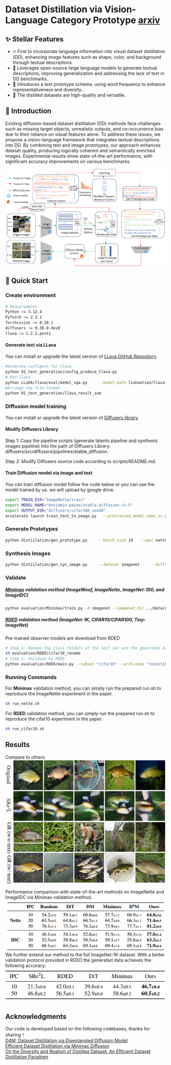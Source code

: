 # Dataset Distillation via Vision-Language Category Prototype [arxiv](http://arxiv.org/abs/2506.23580)

## ✨ Stellar Features
- 🔥 First to incorporate language information into visual dataset distillation (DD), enhancing image features such as shape, color, and background through textual descriptions
- 🧠 Leverages open-source large language models to generate textual descriptions, improving generalization and addressing the lack of text in DD benchmarks.
- 📝 Introduces a text prototype scheme, using word frequency to enhance representativeness and diversity..
- 🎯 The distilled datasets are high-quality and versatile.

## 📖 Introduction
Existing diffusion-based dataset distillation (DD) methods face challenges such as missing target objects, unrealistic outputs, and co-occurrence bias due to their reliance on visual features alone. To address these issues, we propose a vision-language framework that integrates textual descriptions into DD.
By combining text and image prototypes, our approach enhances dataset quality, producing logically coherent and semantically enriched images. Experimental results show state-of-the-art performance, with significant accuracy improvements on various benchmarks.

![Overview of D⁴M](figure/overview.png)

## 🚀 Quick Start

### Create environment
```sh
# Requirements
Python >= 3.12.4
PyTorch >= 2.3.1
Torchvision >= 0.18.1
diffusers >= 0.30.0.dev0
llava >= 1.2.2.post1
```
#### Generate text via LLava
You can install or upgrade the latest version of [LLava GitHub Repository](https://github.com/LLava).
```sh
#Generate configure for llava
python 01_text_generation/config_produce_llava.py
# Run llava
python LLaVA/llava/eval/model_vqa.py     --model-path liuhaotian/llava-v1.5-7b     --question-file     output.json      --image-folder    ImageNette/train     --answers-file   answer-file-our.jsonl
#Arrange the file format
python 01_text_generation/llava_result_sum
```
### Diffusion model training
You can install or upgrade the latest version of [Diffusers library](https://github.com/huggingface/diffusers/tree/main).

#### Modify Diffusers Library


Step 1: Copy the pipeline scripts (generate latents pipeline and synthesis images pipeline) into the path of Diffusers Library: diffusers/src/diffusers/pipelines/stable_diffusion.

Step 2: Modify Diffusers source code according to scripts/README.md.

#### Train Diffusion model via image and text
You can train diffusion model follow the code below or you can use the model trained by us. we will upload by google drive.
```sh
export TRAIN_DIR="ImageNette/train"
export MODEL_NAME="benjamin-paine/stable-diffusion-v1-5"
export OUTPUT_DIR="diffusers/cifar100_seed0"
accelerate launch train_text_to_image.py   --pretrained_model_name_or_path=$MODEL_NAME   --train_data_dir=$TRAIN_DIR   --use_ema   --resolution=512 --center_crop --random_flip   --train_batch_size=8   --gradient_accumulation_steps=4   --gradient_checkpointing   --mixed_precision="fp16"      --learning_rate=1e-05   --max_grad_norm=1   --lr_scheduler="constant" --lr_warmup_steps=0   --output_dir=${OUTPUT_DIR} --num_train_epochs 8 --validation_epochs 2 --seed 0 --checkpoints_total_limit 2 --checkpointing_steps 500
```

### Generate Prototypes

```sh
python distiilation/gen_prototype.py     --batch_size 10   --spec nette   --contamination 0.1  --data_dir ~/ImageNette/    --dataset imagenet     --diffusion_checkpoints_path ~/diffusers/ImageNette_seed0     --ipc 10     --km_expand 1     --label_file_path distiilation/label-prompt/class_nette.txt     --save_prototype_path ./prototypes     --seed 0 --metajson_file ~/ImageNette/train/metadata.jsonl --threshold 0.7 --tpk 30
```

### Synthesis Images
```sh
python distiilation/gen_syn_image.py     --dataset imagenet     --diffusion_checkpoints_path ~/diffusers/ImageNette_seed0     --guidance_scale 10     --strength 0.7     --ipc 10     --km_expand 1     --label_file_path distiilation/label-prompt/class_nette.txt     --prototype_path prototypes/nette-ipc10-0.7-30-kmexpand1.json     --save_init_image_path ../data/distilled_data-imagenet-nette-ipc10-0.7-30/     --text_prototype nette_text/text_10_0.7_30.json     --seed 0
```

### Validate
##### [Minimax](https://github.com/vimar-gu/MinimaxDiffusion) validation method (ImageWoof, ImageNette, ImageNet-100, and ImageIDC)
```sh
python evaluation/Minimax/train.py -d imagenet --imagenet_dir ../data/distilled_data-imagenet-nette-ipc10-0.7-30/imagenet_ipc10_10_s0.7_g10.0_kmexpand1_seed0/ ~/ImageNette/ -n resnet_ap --nclass 10 --norm_type instance --ipc 10 --tag test --slct_type random --repeat 3 --spec nette --seed 0
```
##### [RDED](https://github.com/LINs-lab/RDED) validation method (ImageNet-1K, CIFAR10/CIFAR100, Tiny-ImageNet)
Pre-trained observer models are download from RDED
```sh 
# Step 1: Rename the class folders of the test set and the generated data to the format "00000", "00001", "00002", etc.
sh evaluation/RDED/cifar10_rename
# Step 2: Validate by RDED
python evaluation/RDED/main.py --subset "cifar10" --arch-name "resnet18_modified" --factor 1 --num-crop 5 --mipc 300 --ipc 10 --stud-name "resnet18_modified" --re-epochs 500 --syn-data-path cifar10/distilled_data-cifar10-cifar10-ipc10-0.9-30-con_0.0/cifar10_ipc10_10_s0.7_g10.0_kmexpand1_seed0 
```


### Running Commands

For **Minimax** validation method, you can simply run the prepared run.sh to reproduce the ImageNette experiment in the paper.
```sh
sh run_nette.sh
```


For **RDED** validation method, you can simply run the prepared run.sh to reproduce the cifar10 experiment in the paper.
```sh
sh run_cifar10.sh
```
## Results
Compare to others.<br>
![Overview of D⁴M](figure/visualation.png)<br>

Performance comparison with state-of-the-art methods on ImageNette and ImageIDC via Minimax validation method.<br>
![Overview of D⁴M](figure/ImageNette.png)<br>
We further extend our method to the full ImageNet-1K dataset. With a better validation protocol provided in RDED the generated data achieves the following accuracy:<br>
![Overview of D⁴M](figure/Image1K.png)<br>
## Acknowledgments
Our code is developed based on the following codebases, thanks for sharing！<br>
[D4M: Dataset Distillation via Disentangled Diffusion Model](https://github.com/suduo94/D4M?tab=readme-ov-file#-acknowledgments)<br>
[Efficient Dataset Distillation via Minimax Diffusion](https://github.com/vimar-gu/MinimaxDiffusion)<br>
[On the Diversity and Realism of Distilled Dataset: An Efficient Dataset Distillation Paradigm](https://github.com/LINs-lab/RDED)
